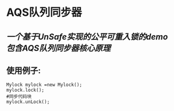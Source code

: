 AQS队列同步器
=================
***一个基于UnSafe实现的公平可重入锁的demo***  
***包含AQS队列同步器核心原理***
----------
使用例子:
-----------------
    Mylock mylock =new Mylock();
    mylock.lock();
    #同步代码块
    mylock.unLock();